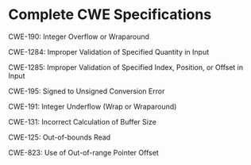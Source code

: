 

# Complete CWE Specifications

CWE-190: Integer Overflow or Wraparound

CWE-1284: Improper Validation of Specified Quantity in Input

CWE-1285: Improper Validation of Specified Index, Position, or Offset in Input

CWE-195: Signed to Unsigned Conversion Error

CWE-191: Integer Underflow (Wrap or Wraparound)

CWE-131: Incorrect Calculation of Buffer Size

CWE-125: Out-of-bounds Read

CWE-823: Use of Out-of-range Pointer Offset